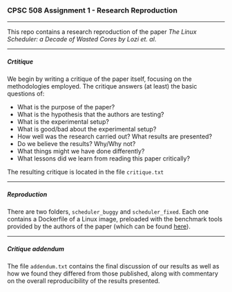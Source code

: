 ### CPSC 508 Assignment 1 - Research Reproduction
---
This repo contains a research reproduction of the paper _The Linux Scheduler: a Decade of Wasted Cores by Lozi et. al_.

---
##### Crtitique
We begin by writing a critique of the paper itself, focusing on the methodologies employed. 
The critique answers (at least) the basic questions of:
- What is the purpose of the paper?
- What is the hypothesis that the authors are testing?
- What is the experimental setup?
- What is good/bad about the experimental setup?
- How well was the research carried out? What results are presented?
- Do we believe the results? Why/Why not?
- What things might we have done differently?
- What lessons did we learn from reading this paper critically?

The resulting critique is located in the file ```critique.txt```

---
##### Reproduction
There are two folders, ```scheduler_buggy``` and ```scheduler_fixed```.
Each one contains a Dockerfile of a Linux image, preloaded with the benchmark tools provided by the authors of the paper (which can be found [here](https://github.com/jplozi/wastedcores)).

---
##### Critique addendum
The file ```addendum.txt``` contains the final discussion of our results as well as how we found they differed from those published, along with commentary on the overall reproducibility of the results presented.
